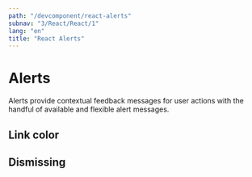 ```yaml
---
path: "/devcomponent/react-alerts"
subnav: "3/React/React/1"
lang: "en"
title: "React Alerts"
---
```


# Alerts

Alerts provide contextual feedback messages for user actions with the handful of available and flexible alert messages.
<reactalert1></reactalert1>

## Link color
<reactalert2></reactalert2>

## Dismissing
<reactalert3></reactalert3>